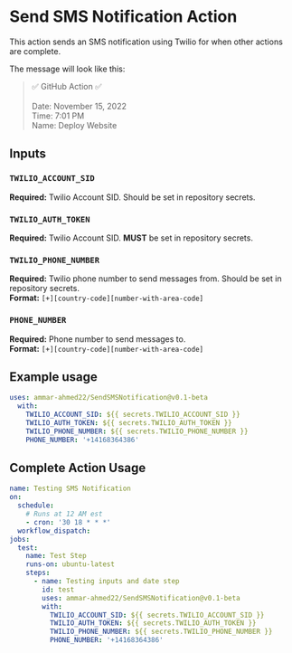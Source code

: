 # Send SMS Notification Action

This action sends an SMS notification using Twilio for when other actions are complete.

The message will look like this:

> ✅ GitHub Action ✅<br/>
> <br/>
> Date: November 15, 2022<br/>
> Time: 7:01 PM<br/>
> Name: Deploy Website

## Inputs

### `TWILIO_ACCOUNT_SID`

**Required:** Twilio Account SID. Should be set in repository secrets.

### `TWILIO_AUTH_TOKEN`

**Required:** Twilio Account SID. **MUST** be set in repository secrets.

### `TWILIO_PHONE_NUMBER`

**Required:** Twilio phone number to send messages from. Should be set in repository secrets. <br/>
**Format:** `[+][country-code][number-with-area-code]`

### `PHONE_NUMBER`

**Required:** Phone number to send messages to. <br/>
**Format:** `[+][country-code][number-with-area-code]`


## Example usage

```yaml
uses: ammar-ahmed22/SendSMSNotification@v0.1-beta
  with:
    TWILIO_ACCOUNT_SID: ${{ secrets.TWILIO_ACCOUNT_SID }}
    TWILIO_AUTH_TOKEN: ${{ secrets.TWILIO_AUTH_TOKEN }}
    TWILIO_PHONE_NUMBER: ${{ secrets.TWILIO_PHONE_NUMBER }}
    PHONE_NUMBER: '+14168364386'
```

## Complete Action Usage
```yaml
name: Testing SMS Notification
on:
  schedule:
    # Runs at 12 AM est
    - cron: '30 18 * * *'
  workflow_dispatch:
jobs:
  test:
    name: Test Step
    runs-on: ubuntu-latest
    steps:
      - name: Testing inputs and date step
        id: test
        uses: ammar-ahmed22/SendSMSNotification@v0.1-beta
        with:
          TWILIO_ACCOUNT_SID: ${{ secrets.TWILIO_ACCOUNT_SID }}
          TWILIO_AUTH_TOKEN: ${{ secrets.TWILIO_AUTH_TOKEN }}
          TWILIO_PHONE_NUMBER: ${{ secrets.TWILIO_PHONE_NUMBER }}
          PHONE_NUMBER: '+14168364386'
```